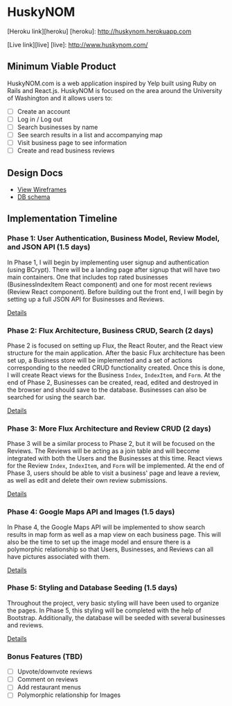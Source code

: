 # HuskyNOM

[Heroku link][heroku]
[heroku]: http://huskynom.herokuapp.com

[Live link][live]
[live]: http://www.huskynom.com/

## Minimum Viable Product

HuskyNOM.com is a web application inspired by Yelp built using Ruby on Rails
and React.js. HuskyNOM is focused on the area around the University of
Washington and it allows users to:

<!-- This is a Markdown checklist. Use it to keep track of your progress! -->

- [ ] Create an account
- [ ] Log in / Log out
- [ ] Search businesses by name
- [ ] See search results in a list and accompanying map
- [ ] Visit business page to see information
- [ ] Create and read business reviews

## Design Docs
* [View Wireframes][view]
* [DB schema][schema]

[view]: ./views.md
[schema]: ./schema.md

## Implementation Timeline

### Phase 1: User Authentication, Business Model, Review Model, and JSON API (1.5 days)

In Phase 1, I will begin by implementing user signup and authentication (using
BCrypt). There will be a landing page after signup that will have two main
containers. One that includes top rated businesses (BusinessIndexItem React component)
and one for most recent reviews (Review React component). Before building out the
front end, I will begin by setting up a full JSON API for Businesses and Reviews.

[Details][phase-one]

### Phase 2: Flux Architecture, Business CRUD, Search (2 days)

Phase 2 is focused on setting up Flux, the React Router, and the React view
structure for the main application. After the basic Flux architecture has been
set up, a Business store will be implemented and a set of actions
corresponding to the needed CRUD functionality created. Once this is done, I
will create React views for the Business `Index`, `IndexItem`, and `Form`.
At the end of Phase 2, Businesses can be created, read, edited and destroyed in
the browser and should save to the database. Businesses can also be searched for
using the search bar.

[Details][phase-two]

### Phase 3: More Flux Architecture and Review CRUD (2 days)

Phase 3 will be a similar process to Phase 2, but it will be focused on the Reviews.
The Reviews will be acting as a join table and will become integrated
with both the Users and the Businesses at this time. React views for the Review
`Index`, `IndexItem`, and `Form` will be implemented. At the end of Phase 3,
users should be able to visit a business' page and leave a review, as well as
edit and delete their own review submissions.

[Details][phase-three]

### Phase 4: Google Maps API and Images (1.5 days)

In Phase 4, the Google Maps API will be implemented to show search results in
map form as well as a map view on each business page. This will also be the
time to set up the image model and ensure there is a polymorphic relationship
so that Users, Businesses, and Reviews can all have pictures associated with them.

[Details][phase-four]

### Phase 5: Styling and Database Seeding (1.5 days)

Throughout the project, very basic styling will have been used to organize the
pages. In Phase 5, this styling will be completed with the help of Bootstrap.
Additionally, the database will be seeded with several businesses and reviews.

[Details][phase-five]

### Bonus Features (TBD)
- [ ] Upvote/downvote reviews
- [ ] Comment on reviews
- [ ] Add restaurant menus
- [ ] Polymorphic relationship for Images

[phase-one]: ./phases/phase1.md
[phase-two]: ./phases/phase2.md
[phase-three]: ./phases/phase3.md
[phase-four]: ./phases/phase4.md
[phase-five]: ./phases/phase5.md
